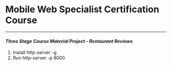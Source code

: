 # Mobile Web Specialist Certification Course
---
#### _Three Stage Course Material Project - Restaurant Reviews_

1. Install http-server -g
2. Run http-server -p 8000